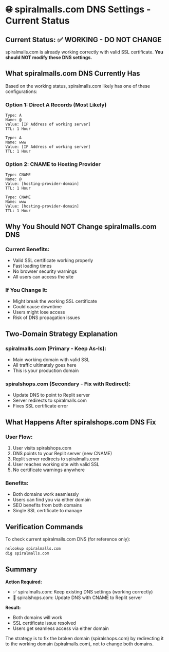 # 🌐 spiralmalls.com DNS Settings - Current Status

## Current Status: ✅ WORKING - DO NOT CHANGE

spiralmalls.com is already working correctly with valid SSL certificate. **You should NOT modify these DNS settings.**

## What spiralmalls.com DNS Currently Has

Based on the working status, spiralmalls.com likely has one of these configurations:

### **Option 1: Direct A Records (Most Likely)**
```
Type: A
Name: @
Value: [IP Address of working server]
TTL: 1 Hour

Type: A
Name: www
Value: [IP Address of working server] 
TTL: 1 Hour
```

### **Option 2: CNAME to Hosting Provider**
```
Type: CNAME
Name: @
Value: [hosting-provider-domain]
TTL: 1 Hour

Type: CNAME
Name: www
Value: [hosting-provider-domain]
TTL: 1 Hour
```

## Why You Should NOT Change spiralmalls.com DNS

### **Current Benefits:**
- Valid SSL certificate working properly
- Fast loading times
- No browser security warnings
- All users can access the site

### **If You Change It:**
- Might break the working SSL certificate
- Could cause downtime
- Users might lose access
- Risk of DNS propagation issues

## Two-Domain Strategy Explanation

### **spiralmalls.com (Primary - Keep As-Is):**
- Main working domain with valid SSL
- All traffic ultimately goes here
- This is your production domain

### **spiralshops.com (Secondary - Fix with Redirect):**
- Update DNS to point to Replit server
- Server redirects to spiralmalls.com
- Fixes SSL certificate error

## What Happens After spiralshops.com DNS Fix

### **User Flow:**
1. User visits spiralshops.com
2. DNS points to your Replit server (new CNAME)
3. Replit server redirects to spiralmalls.com
4. User reaches working site with valid SSL
5. No certificate warnings anywhere

### **Benefits:**
- Both domains work seamlessly
- Users can find you via either domain
- SEO benefits from both domains
- Single SSL certificate to manage

## Verification Commands

To check current spiralmalls.com DNS (for reference only):
```bash
nslookup spiralmalls.com
dig spiralmalls.com
```

## Summary

**Action Required:**
- ✅ spiralmalls.com: Keep existing DNS settings (working correctly)
- 🔧 spiralshops.com: Update DNS with CNAME to Replit server

**Result:**
- Both domains will work
- SSL certificate issue resolved
- Users get seamless access via either domain

The strategy is to fix the broken domain (spiralshops.com) by redirecting it to the working domain (spiralmalls.com), not to change both domains.